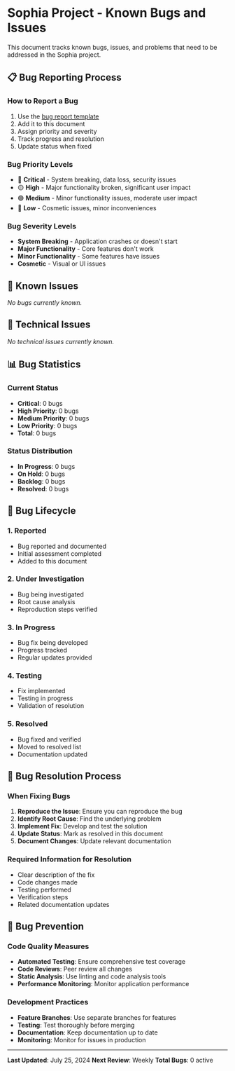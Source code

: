 # Sophia Project - Known Bugs and Issues

This document tracks known bugs, issues, and problems that need to be addressed in the Sophia project.

## 📋 Bug Reporting Process

### How to Report a Bug

1. Use the [bug report template](../.cursor/templates/bug-report.md)
2. Add it to this document
3. Assign priority and severity
4. Track progress and resolution
5. Update status when fixed

### Bug Priority Levels

- 🔴 **Critical** - System breaking, data loss, security issues
- 🟡 **High** - Major functionality broken, significant user impact
- 🟢 **Medium** - Minor functionality issues, moderate user impact
- 🔵 **Low** - Cosmetic issues, minor inconveniences

### Bug Severity Levels

- **System Breaking** - Application crashes or doesn't start
- **Major Functionality** - Core features don't work
- **Minor Functionality** - Some features have issues
- **Cosmetic** - Visual or UI issues

## 🐛 Known Issues

_No bugs currently known._

## 🔧 Technical Issues

_No technical issues currently known._

## 📊 Bug Statistics

### Current Status

- **Critical**: 0 bugs
- **High Priority**: 0 bugs
- **Medium Priority**: 0 bugs
- **Low Priority**: 0 bugs
- **Total**: 0 bugs

### Status Distribution

- **In Progress**: 0 bugs
- **On Hold**: 0 bugs
- **Backlog**: 0 bugs
- **Resolved**: 0 bugs

## 🔄 Bug Lifecycle

### 1. Reported

- Bug reported and documented
- Initial assessment completed
- Added to this document

### 2. Under Investigation

- Bug being investigated
- Root cause analysis
- Reproduction steps verified

### 3. In Progress

- Bug fix being developed
- Progress tracked
- Regular updates provided

### 4. Testing

- Fix implemented
- Testing in progress
- Validation of resolution

### 5. Resolved

- Bug fixed and verified
- Moved to resolved list
- Documentation updated

## 📝 Bug Resolution Process

### When Fixing Bugs

1. **Reproduce the Issue**: Ensure you can reproduce the bug
2. **Identify Root Cause**: Find the underlying problem
3. **Implement Fix**: Develop and test the solution
4. **Update Status**: Mark as resolved in this document
5. **Document Changes**: Update relevant documentation

### Required Information for Resolution

- Clear description of the fix
- Code changes made
- Testing performed
- Verification steps
- Related documentation updates

## 🎯 Bug Prevention

### Code Quality Measures

- **Automated Testing**: Ensure comprehensive test coverage
- **Code Reviews**: Peer review all changes
- **Static Analysis**: Use linting and code analysis tools
- **Performance Monitoring**: Monitor application performance

### Development Practices

- **Feature Branches**: Use separate branches for features
- **Testing**: Test thoroughly before merging
- **Documentation**: Keep documentation up to date
- **Monitoring**: Monitor for issues in production

---

**Last Updated**: July 25, 2024
**Next Review**: Weekly
**Total Bugs**: 0 active

